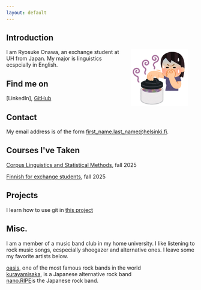 ```yaml
---
layout: default
---
```


## Introduction

<img src="assets/images/kotowaza_kusaimononi_futa_woman.png" alt="Photo" hspace="20" width="30%" align="right"/> I am Ryosuke Onawa, an exchange student at UH from Japan. My major is linguistics ecspcially in English.

## Find me on

[LinkedIn], [GitHub](https://github.com/Ry0sukeHe1sink1)

## Contact

My email address is of the form first_name.last_name@helsinki.fi. 

## Courses I've Taken

[Corpus Linguistics and Statistical Methods](https://studies.helsinki.fi/courses/course-implementation/otm-41169e75-4f53-4506-9df8-6e6db2a8d095/KIK-404), fall 2025

[Finnish for exchange students](https://studies.helsinki.fi/courses/course-implementation/hy-opt-cur-2526-278aed14-00af-4218-a20f-884765eaaf2f/SUO-114), fall 2025

## Projects

I learn how to use git in [this project](https://github.com/Ry0sukeHe1sink1/cmdline-course)
## Misc. 
I am a member of a music band club in my home university. I like listening to rock music songs, ecspecially shoegazer and alternative ones. I leave some my favorite artists below.

 [oasis](https://www.youtube.com/channel/UCUDVBtnOQi4c7E8jebpjc9Q), one of the most famous rock bands in the world  
 [kurayamisaka](https://www.youtube.com/@kurayamisaka_official), is a Japanese alternative rock band  
 [nano.RIPE](https://www.youtube.com/@nanoripe)is the Japanese rock band.   
